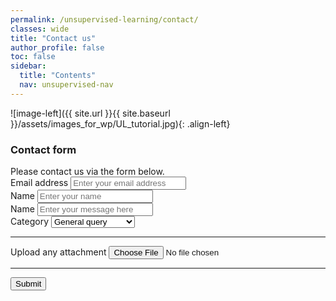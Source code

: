 ```yaml
---
permalink: /unsupervised-learning/contact/
classes: wide
title: "Contact us"
author_profile: false
toc: false
sidebar:
  title: "Contents"
  nav: unsupervised-nav
---
```



![image-left]({{ site.url }}{{ site.baseurl }}/assets/images_for_wp/UL_tutorial.jpg){: .align-left}

<h3>Contact form</h3>
Please contact us via the form below.

<form accept-charset="UTF-8" action="https://getform.io/{YOUR_UNIQUE_FORM_ENDPOINT}" method="POST" enctype="multipart/form-data" target="_blank">
          <div class="form-group">
            <label for="exampleInputEmail1" required="required">Email address</label>
            <input type="email" name="email" class="form-control" id="exampleInputEmail1" aria-describedby="emailHelp" placeholder="Enter your email address"  required="required">
          </div>
          <div class="form-group">
            <label for="exampleInputName">Name</label>
            <input type="text" name="name" class="form-control" id="exampleInputName" placeholder="Enter your name" required="required">
          </div>
        <div class="form-group">
            <label for="exampleMessage">Name</label>
            <input type="text" name="name" class="form-control" id="exampleMessage" placeholder="Enter your message here" required="required" rows = "6">
          </div>
          <div class="form-group">
            <label for="exampleFormControlSelect1">Category</label>
            <select class="form-control" id="exampleFormControlSelect1" name="platform" required="required">
              <option>General query</option>
              <option>Research proposal</option>
              <option>Volunteer work</option>
            </select>
          </div>
          <hr>
          <div class="form-group mt-3">
            <label class="mr-2">Upload any attachment</label>
            <input type="file" name="file">
          </div>
          <hr>
          <button type="submit" class="btn btn-primary">Submit</button>
        </form>
